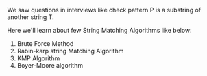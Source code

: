We saw questions in interviews like check pattern P is a substring of another string T.

Here we'll learn about few String Matching Algorithms like below:

1. Brute Force Method
2. Rabin-karp string Matching Algorithm
3. KMP Algorithm
4. Boyer-Moore algorithm